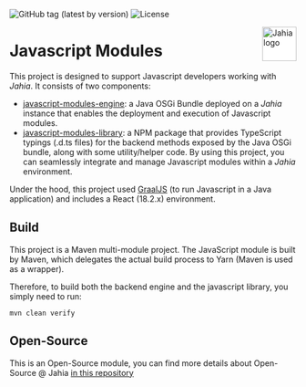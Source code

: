 ![GitHub tag (latest by version)](https://img.shields.io/github/v/tag/Jahia/javascript-modules?sort=semver)
![License](https://img.shields.io/github/license/jahia/javascript-modules)

<a href="https://www.jahia.com/">
    <img src="https://www.jahia.com/modules/jahiacom-templates/images/jahia-3x.png" alt="Jahia logo" title="Jahia" style="float: right; background-color: white" height="60" />
</a>

# Javascript Modules

This project is designed to support Javascript developers working with _Jahia_. It consists of two components:
- [javascript-modules-engine](javascript-modules-engine/): a Java OSGi Bundle deployed on a _Jahia_ instance that enables the deployment and execution of Javascript modules.
- [javascript-modules-library](javascript-modules-library/): a NPM package that provides TypeScript typings (.d.ts files) for the backend methods exposed by the Java OSGi bundle, along with some utility/helper code.
By using this project, you can seamlessly integrate and manage Javascript modules within a _Jahia_ environment.

Under the hood, this project used [GraalJS](https://www.graalvm.org/latest/reference-manual/js/) (to run Javascript in a Java application) and includes a React (18.2.x) environment.


## Build

This project is a Maven multi-module project. The JavaScript module is built by Maven, which delegates the actual build process to Yarn (Maven is used as a wrapper).

Therefore, to build both the backend engine and the javascript library, you simply need to run:
```
mvn clean verify
```

## Open-Source

This is an Open-Source module, you can find more details about Open-Source @ Jahia [in this repository](https://github.com/Jahia/open-source)
